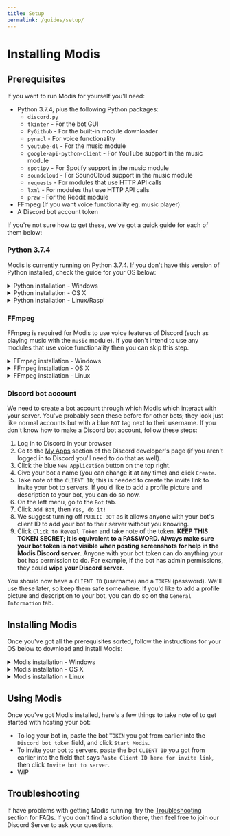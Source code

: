 ```yaml
---
title: Setup
permalink: /guides/setup/
---
```

# Installing Modis

## Prerequisites

If you want to run Modis for yourself you'll need:

- Python 3.7.4, plus the following Python packages:
    - `discord.py`
    - `tkinter` - For the bot GUI
    - `PyGithub` - For the built-in module downloader
    - `pynacl` - For voice functionality
    - `youtube-dl` - For the music module
    - `google-api-python-client` - For YouTube support in the music module
    - `spotipy` - For Spotify support in the music module
    - `soundcloud` - For SoundCloud support in the music module
    - `requests` - For modules that use HTTP API calls
    - `lxml` - For modules that use HTTP API calls
    - `praw` - For the Reddit module
- FFmpeg (If you want voice functionality eg. music player)
- A Discord bot account token

If you're not sure how to get these, we've got a quick guide for each of them below:

### Python 3.7.4

Modis is currently running on Python 3.7.4. If you don't have this version of Python installed, check the guide for your OS below:

<details>
    <summary>Python installation - Windows</summary>

1. Go to the [Python downloads page for Python 3.7.4](https://www.python.org/downloads/release/python-374/).
1. Scroll down a bit, and download the [Windows x86-64 executable installer](https://www.python.org/ftp/python/3.7.4/python-3.7.4-amd64.exe) if you're on 64-bit, or the [Windows x86 executable installer](https://www.python.org/ftp/python/3.7.4/python-3.7.4.exe) if you're on 32-bit. (You can also click those links to download them without going to the website)
1. Run the installer. **Check the box for `Add Python 3.7 to PATH`**.
    > If you picked `Customize installation`, **check `Add Python to environment variables`** on the second options page.

That's it! We don't need to install all the Python packages manually as they are included with the Modis for Windows download.
> If you're not using the provided Python venv, just install all the requirements with pip like usual.
</details>

<details>
    <summary>Python installation - OS X</summary>

1. Open Terminal, paste the command `/usr/bin/ruby -e "$(curl -fsSL https://raw.githubusercontent.com/Homebrew/install/master/install)"` and press Enter to download [Homebrew](https://brew.sh/).
    >Homebrew is a package manager for OS X. You don't have to use it, but it will make setting up Modis easier and we recommend getting it.
1. After Homebrew is installed, run `brew install python` in Terminal to install the latest version of Python.
1. Python packages WIP
</details>

<details>
    <summary>Python installation - Linux/Raspi</summary>

If you use Linux you don't need our help installing Python.

If you're installing Modis onto a Raspberry Pi (Raspbian), the process is a lot more involved and you will need to compile Python 3.7.4 yourself. We have a separate guide for [installing Modis on Raspbian](./install-raspi.md) that you should use instead of this one.
</details>

### FFmpeg

FFmpeg is required for Modis to use voice features of Discord (such as playing music with the `music` module). If you don't intend to use any modules that use voice functionality then you can skip this step.

<details>
    <summary>FFmpeg installation - Windows</summary>
    
FFmpeg is provided with Modis for Windows. No installation needed.
> If you're not using the provided Python venv, just get a build from [here](https://ffmpeg.zeranoe.com/builds/) and make sure that the folder containing ffmpeg.exe can be found in PATH.
</details>

<details>
    <summary>FFmpeg installation - OS X</summary>

1. Run `brew install ffmpeg --with-opus` in Terminal.
1. Restart your computer.
</details>

<details>
    <summary>FFmpeg installation - Linux</summary>

The usual.
</details>

### Discord bot account

We need to create a bot account through which Modis which interact with your server. You've probably seen these before for other bots; they look just like normal accounts but with a blue `BOT` tag next to their username. If you don't know how to make a Discord bot account, follow these steps:

1. Log in to Discord in your browser
1. Go to the [My Apps](https://discordapp.com/developers/applications/me) section of the Discord developer's page (if you aren't logged in to Discord you'll need to do that as well).
1. Click the blue `New Application` button on the top right.
1. Give your bot a name (you can change it at any time) and click `Create`.
1. Take note of the `CLIENT ID`; this is needed to create the invite link to invite your bot to servers. If you'd like to add a profile picture and description to your bot, you can do so now.
1. On the left menu, go to the `Bot` tab.
1. Click `Add Bot`, then `Yes, do it!`
1. We suggest turning off `PUBLIC BOT` as it allows anyone with your bot's client ID to add your bot to their server without you knowing.
1. Click `Click to Reveal Token` and take note of the token. **KEEP THIS TOKEN SECRET; it is equivalent to a PASSWORD. Always make sure your bot token is not visible when posting screenshots for help in the Modis Discord server**. Anyone with your bot token can do anything your bot has permission to do. For example, if the bot has admin permissions, they could **wipe your Discord server**.

You should now have a `CLIENT ID` (username) and a `TOKEN` (password). We'll use these later, so keep them safe somewhere. If you'd like to add a profile picture and description to your bot, you can do so on the `General Information` tab.

## Installing Modis

Once you've got all the prerequisites sorted, follow the instructions for your OS below to download and install Modis:

<details>
    <summary>Modis installation - Windows</summary>
    
1. Go to the [Modis Releases page](https://github.com/ModisWorks/modis/releases) and pick the flavour of Modis for Windows that you want.
1. Unzip and chuck the contents in a folder somewhere.

That's it! Run `#START MODIS.bat` to start Modis.
>Modis for Windows is *almost* completely portable; it'll work with full functionality on any Windows computer with Python 3.7.4 installed. You can move the folder wherever you like, whenever you like.
</details>

<details>
    <summary>Modis installation - OS X</summary>

WIP
</details>

<details>
    <summary>Modis installation - Linux</summary>

WIP
</details>

## Using Modis

Once you've got Modis installed, here's a few things to take note of to get started with hosting your bot:

- To log your bot in, paste the bot `TOKEN` you got from earlier into the `Discord bot token` field, and click `Start Modis`.
- To invite your bot to servers, paste the bot `CLIENT ID` you got from earlier into the field that says `Paste Client ID here for invite link`, then click `Invite bot to server`.
- WIP

## Troubleshooting

If have problems with getting Modis running, try the [Troubleshooting](./troubleshooting.md) section for FAQs. If you don't find a solution there, then feel free to join our Discord Server to ask your questions.